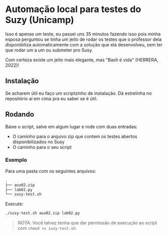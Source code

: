# Automação local para testes do Suzy (Unicamp)

Isso é apenas um teste, eu passei uns 35 minutos fazendo isso pois minha esposa perguntou se tinha um jeito de rodar os testes que o professor dela disponibiliza automaticamente com a solução que ela desenvolveu, sem ter que rodar um a um ou submeter pro Susy.

Com certeza existe um jeito mais elegante, mas "Bash é vida" (HERRERA, 2022)!

## Instalação

Se acharem útil eu faço um scriptzinho de instalação. Dá estrelinha no repositório aí em cima pra eu saber se é útil.

## Rodando

Baixe o script, salve em algum lugar e rode com duas entradas:

- O caminho para o arquivo zip que contem os testes abertos disponibilizados no Susy
- O caminho para o seu script

### Exemplo

Para uma pasta com os seguintes arquivos:

```bash
.
├── aux02.zip
├── lab02.py
└── susy-test.sh

```

Execute:

```bash
./susy-test.sh aux02.zip lab02.py
```

>_NOTA_: Você talvez tenha que dar permissão de execução ao script com `chmod +x susy-test.sh`.


